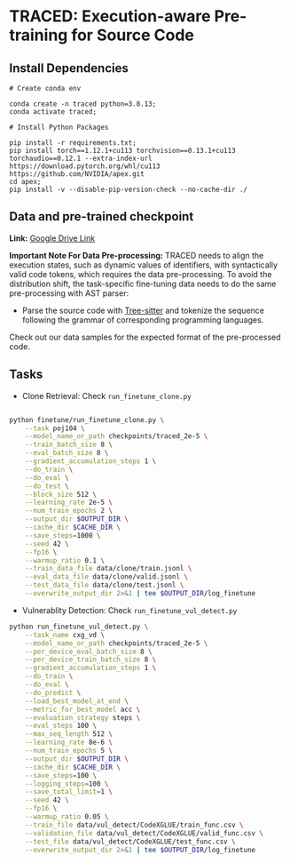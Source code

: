# TRACED: Execution-aware Pre-training for Source Code

## Install Dependencies

```
# Create conda env

conda create -n traced python=3.8.13;
conda activate traced;

# Install Python Packages

pip install -r requirements.txt;
pip install torch==1.12.1+cu113 torchvision==0.13.1+cu113 torchaudio==0.12.1 --extra-index-url https://download.pytorch.org/whl/cu113
https://github.com/NVIDIA/apex.git
cd apex;
pip install -v --disable-pip-version-check --no-cache-dir ./
```

## Data and pre-trained checkpoint

__Link:__ [Google Drive Link](https://drive.google.com/file/d/13hZj84I5a5R7ODvWJnW4mux9xS3kY9SU/view?usp=sharing)

__Important Note For Data Pre-processing:__ TRACED needs to align the execution states, such as dynamic values of identifiers, with syntactically valid code tokens, which requires the data pre-processing. To avoid the distribution shift, the task-specific fine-tuning data needs to do the same pre-processing with AST parser:
- Parse the source code with [Tree-sitter](https://github.com/tree-sitter/py-tree-sitter) and tokenize the sequence following the grammar of corresponding programming languages. 

Check out our data samples for the expected format of the pre-processed code.

## Tasks

- Clone Retrieval: Check `run_finetune_clone.py`

```sh

python finetune/run_finetune_clone.py \
    --task poj104 \
    --model_name_or_path checkpoints/traced_2e-5 \
    --train_batch_size 8 \
    --eval_batch_size 8 \
    --gradient_accumulation_steps 1 \
    --do_train \
    --do_eval \
    --do_test \
    --block_size 512 \
    --learning_rate 2e-5 \
    --num_train_epochs 2 \
    --output_dir $OUTPUT_DIR \
    --cache_dir $CACHE_DIR \
    --save_steps=1000 \
    --seed 42 \
    --fp16 \
    --warmup_ratio 0.1 \
    --train_data_file data/clone/train.jsonl \
    --eval_data_file data/clone/valid.jsonl \
    --test_data_file data/clone/test.jsonl \
    --overwrite_output_dir 2>&1 | tee $OUTPUT_DIR/log_finetune
```

- Vulnerablity Detection: Check `run_finetune_vul_detect.py`

```sh
python run_finetune_vul_detect.py \
	--task_name cxg_vd \
	--model_name_or_path checkpoints/traced_2e-5 \
	--per_device_eval_batch_size 8 \
	--per_device_train_batch_size 8 \
	--gradient_accumulation_steps 1 \
	--do_train \
	--do_eval \
	--do_predict \
	--load_best_model_at_end \
	--metric_for_best_model acc \
	--evaluation_strategy steps \
	--eval_steps 100 \
	--max_seq_length 512 \
	--learning_rate 8e-6 \
	--num_train_epochs 5 \
	--output_dir $OUTPUT_DIR \
	--cache_dir $CACHE_DIR \
	--save_steps=100 \
	--logging_steps=100 \
	--save_total_limit=1 \
	--seed 42 \
	--fp16 \
	--warmup_ratio 0.05 \
	--train_file data/vul_detect/CodeXGLUE/train_func.csv \
	--validation_file data/vul_detect/CodeXGLUE/valid_func.csv \
	--test_file data/vul_detect/CodeXGLUE/test_func.csv \
	--overwrite_output_dir 2>&1 | tee $OUTPUT_DIR/log_finetune

```